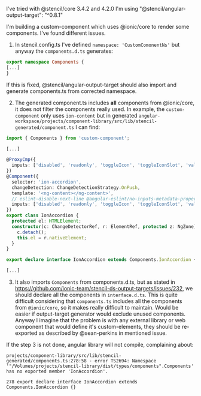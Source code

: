 I've tried with @stencil/core 3.4.2 and 4.2.0
I'm using "@stencil/angular-output-target": "^0.8.1"

I'm building a custom-component which uses @ionic/core to render some components. I've found different issues.

1. In stencil.config.ts I've defined `namespace: 'CustomComonentNs'` but anyway the `components.d.ts` generates:
```ts
export namespace Components {
[...]
}
```

If this is fixed, @stencil/angular-output-target should also import and generate components.ts from corrected namespace.

2. The generated component.ts includes **all** components from @ionic/core, it does not filter the components really used. In example, the `custom-component` only uses `ion-content` but in generated `angular-workspace/projects/component-library/src/lib/stencil-generated/component.ts` I can find:

```ts
import { Components } from 'custom-component';

[...]

@ProxyCmp({
  inputs: ['disabled', 'readonly', 'toggleIcon', 'toggleIconSlot', 'value']
})
@Component({
  selector: 'ion-accordion',
  changeDetection: ChangeDetectionStrategy.OnPush,
  template: '<ng-content></ng-content>',
  // eslint-disable-next-line @angular-eslint/no-inputs-metadata-property
  inputs: ['disabled', 'readonly', 'toggleIcon', 'toggleIconSlot', 'value'],
})
export class IonAccordion {
  protected el: HTMLElement;
  constructor(c: ChangeDetectorRef, r: ElementRef, protected z: NgZone) {
    c.detach();
    this.el = r.nativeElement;
  }
}

export declare interface IonAccordion extends Components.IonAccordion {}

[...]
```

3. It also imports `Components` from components.d.ts, but as stated in https://github.com/ionic-team/stencil-ds-output-targets/issues/232, we should declare all the components in `interface.d.ts`. This is quite difficult considering that `components.ts` includes all the components from `@ionic/core`, so it makes really difficult to maintain. Would be easier if output-target generator would exclude unused components. Anyway I imagine that the problem is with any external library or web component that would define it's custom-elements, they should be re-exported as described by @sean-perkins in mentioned issue.

If the step 3 is not done, angular library will not compile, complaining about:

```
projects/component-library/src/lib/stencil-generated/components.ts:278:58 - error TS2694: Namespace '"/Volumes/projects/stencil-library/dist/types/components".Components' has no exported member 'IonAccordion'.

278 export declare interface IonAccordion extends Components.IonAccordion {}
```
